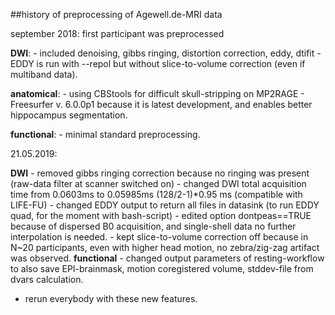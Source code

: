 ##history of preprocessing of Agewell.de-MRI data

september 2018: first participant was preprocessed

**DWI**: - included denoising, gibbs ringing, distortion correction, eddy, dtifit
	 - EDDY is run with --repol but without slice-to-volume correction (even if multiband data).
	 
**anatomical**: - using CBStools for difficult skull-stripping on MP2RAGE
		- Freesurfer v. 6.0.0p1 because it is latest development, and enables better hippocampus segmentation.

**functional**: - minimal standard preprocessing.

21.05.2019: 

**DWI**
	- removed gibbs ringing correction because no ringing was present (raw-data filter at scanner switched on)
	- changed DWI total acquisition time from 0.0603ms to 0.05985ms (128/2-1)*0.95 ms (compatible with LIFE-FU)
	- changed EDDY output to return all files in datasink (to run EDDY quad, for the moment with bash-script)
	- edited option dontpeas==TRUE because of dispersed B0 acquisition, and single-shell data no further interpolation is needed.
	- kept slice-to-volume correction off because in N~20 participants, even with higher head motion, no zebra/zig-zag artifact was observed.
**functional**
        - changed output parameters of resting-workflow to also save EPI-brainmask, motion coregistered volume, stddev-file from dvars calculation.

- rerun everybody with these new features.
